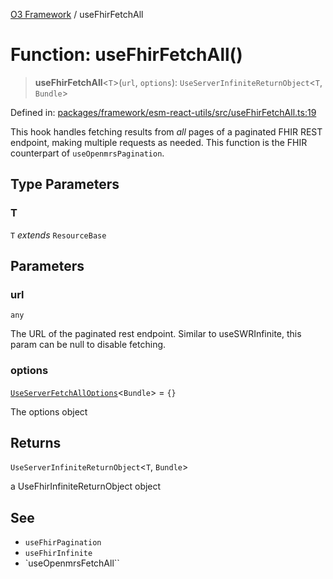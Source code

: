 [O3 Framework](../API.md) / useFhirFetchAll

# Function: useFhirFetchAll()

> **useFhirFetchAll**\<`T`\>(`url`, `options`): `UseServerInfiniteReturnObject`\<`T`, `Bundle`\>

Defined in: [packages/framework/esm-react-utils/src/useFhirFetchAll.ts:19](https://github.com/openmrs/openmrs-esm-core/blob/85cde3ce59cd3d29230c98040a3f53525e808725/packages/framework/esm-react-utils/src/useFhirFetchAll.ts#L19)

This hook handles fetching results from *all* pages of a paginated FHIR REST endpoint, making multiple requests
as needed.
This function is the FHIR counterpart of `useOpenmrsPagination`.

## Type Parameters

### T

`T` *extends* `ResourceBase`

## Parameters

### url

`any`

The URL of the paginated rest endpoint.
           Similar to useSWRInfinite, this param can be null to disable fetching.

### options

[`UseServerFetchAllOptions`](../interfaces/UseServerFetchAllOptions.md)\<`Bundle`\> = `{}`

The options object

## Returns

`UseServerInfiniteReturnObject`\<`T`, `Bundle`\>

a UseFhirInfiniteReturnObject object

## See

 - `useFhirPagination`
 - `useFhirInfinite`
 - `useOpenmrsFetchAll``
